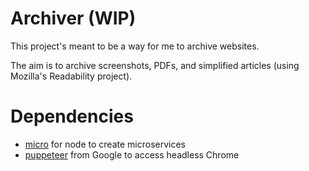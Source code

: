 # Archiver (WIP)

This project's meant to be a way for me to archive websites. 

The aim is to archive screenshots, PDFs, and simplified articles (using Mozilla's Readability project).

# Dependencies

- [micro](https://github.com/zeit/micro) for node to create microservices
- [puppeteer](https://github.com/GoogleChrome/puppeteer) from Google to access headless Chrome
